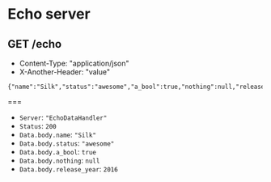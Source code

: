 # Echo server

## GET /echo

* Content-Type: "application/json"
* X-Another-Header: "value"

```
{"name":"Silk","status":"awesome","a_bool":true,"nothing":null,"release_year":2016}
```

===

* `Server`: `"EchoDataHandler"`
* `Status`: `200`
* `Data.body.name`: `"Silk"`
* `Data.body.status`: `"awesome"`
* `Data.body.a_bool`: `true`
* `Data.body.nothing`: `null`
* `Data.body.release_year`: `2016`

